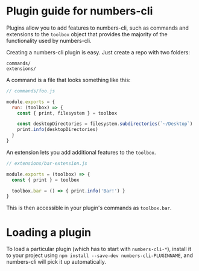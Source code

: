 # Plugin guide for numbers-cli

Plugins allow you to add features to numbers-cli, such as commands and
extensions to the `toolbox` object that provides the majority of the functionality
used by numbers-cli.

Creating a numbers-cli plugin is easy. Just create a repo with two folders:

```
commands/
extensions/
```

A command is a file that looks something like this:

```js
// commands/foo.js

module.exports = {
  run: (toolbox) => {
    const { print, filesystem } = toolbox

    const desktopDirectories = filesystem.subdirectories(`~/Desktop`)
    print.info(desktopDirectories)
  }
}
```

An extension lets you add additional features to the `toolbox`.

```js
// extensions/bar-extension.js

module.exports = (toolbox) => {
  const { print } = toolbox

  toolbox.bar = () => { print.info('Bar!') }
}
```

This is then accessible in your plugin's commands as `toolbox.bar`.

# Loading a plugin

To load a particular plugin (which has to start with `numbers-cli-*`),
install it to your project using `npm install --save-dev numbers-cli-PLUGINNAME`,
and numbers-cli will pick it up automatically.
